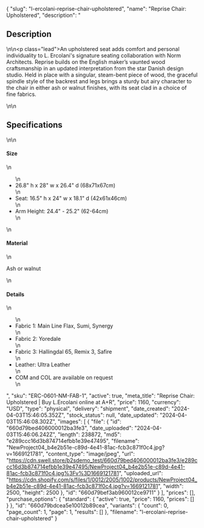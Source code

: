 {
  "slug": "l-ercolani-reprise-chair-upholstered",
  "name": "Reprise Chair: Upholstered",
  "description": "<h2>Description</h2>\n<!-- split -->\n<p class=\"lead\">An upholstered seat adds comfort and personal individuality to L. Ercolani's signature seating collaboration with Norm Architects. Reprise builds on the English maker’s vaunted wood craftsmanship in an updated interpretation from the star Danish design studio. Held in place with a singular, steam-bent piece of wood, the graceful spindle style of the backrest and legs brings a sturdy but airy character to the chair in either ash or walnut finishes, with its seat clad in a choice of fine fabrics.  </p>\n<!-- split -->\n<h2>Specifications</h2>\n<!-- split -->\n<h4>Size</h4>\n<ul>\n<li>26.8\" h x 28\" w x 26.4\" d (68x71x67cm)</li>\n<li>Seat: 16.5\" h x 24\" w x 18.1\" d (42x61x46cm)</li>\n<li>Arm Height: 24.4\" - 25.2\" (62-64cm)</li>\n</ul>\n<h4>Material</h4>\n<p>Ash or walnut</p>\n<h4>Details</h4>\n<ul>\n<li>Fabric 1: Main Line Flax, Sumi, Synergy</li>\n<li>Fabric 2: Yoredale</li>\n<li>Fabric 3: Hallingdal 65, Remix 3, Safire</li>\n<li>Leather: Ultra Leather</li>\n<li>COM and COL are available on request</li>\n</ul>",
  "sku": "ERC-0601-NM-FAB-1",
  "active": true,
  "meta_title": "Reprise Chair: Upholstered | Buy L.Ercolani online at A+R",
  "price": 1160,
  "currency": "USD",
  "type": "physical",
  "delivery": "shipment",
  "date_created": "2024-04-03T15:46:05.352Z",
  "stock_status": null,
  "date_updated": "2024-04-03T15:46:08.302Z",
  "images": [
    {
      "file": {
        "id": "660d79bed406000012ba3fe3",
        "date_uploaded": "2024-04-03T15:46:06.242Z",
        "length": 238872,
        "md5": "e289ccc16d3b874714efbb1e39e47495",
        "filename": "NewProject04_b4e2b51e-c89d-4e41-81ac-fcb3c871f0c4.jpg?v=1669121781",
        "content_type": "image/jpeg",
        "url": "https://cdn.swell.store/b2sdemo_test/660d79bed406000012ba3fe3/e289ccc16d3b874714efbb1e39e47495/NewProject04_b4e2b51e-c89d-4e41-81ac-fcb3c871f0c4.jpg%3Fv%3D1669121781",
        "uploaded_url": "https://cdn.shopify.com/s/files/1/0012/2005/1002/products/NewProject04_b4e2b51e-c89d-4e41-81ac-fcb3c871f0c4.jpg?v=1669121781",
        "width": 2500,
        "height": 2500
      },
      "id": "660d79bef3ab960012ce9711"
    }
  ],
  "prices": [],
  "purchase_options": {
    "standard": {
      "active": true,
      "price": 1160,
      "prices": []
    }
  },
  "id": "660d79bdcea5e10012b89cea",
  "variants": {
    "count": 0,
    "page_count": 1,
    "page": 1,
    "results": []
  },
  "filename": "l-ercolani-reprise-chair-upholstered"
}